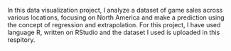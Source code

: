 In this data visualization project, I analyze a dataset of game sales across various locations, focusing on North America and make a prediction using the concept of regression and extrapolation. For this project, I have used language R, written on RStudio and the dataset I used is uploaded in this respitory. 
